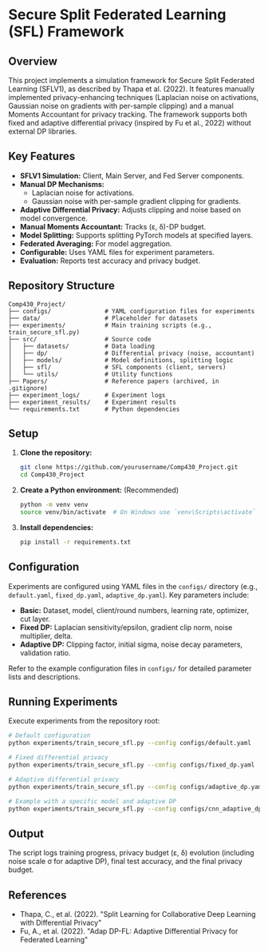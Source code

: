 # Secure Split Federated Learning (SFL) Framework

## Overview

This project implements a simulation framework for Secure Split Federated Learning (SFLV1), as described by Thapa et al. (2022). It features manually implemented privacy-enhancing techniques (Laplacian noise on activations, Gaussian noise on gradients with per-sample clipping) and a manual Moments Accountant for privacy tracking. The framework supports both fixed and adaptive differential privacy (inspired by Fu et al., 2022) without external DP libraries.

## Key Features

*   **SFLV1 Simulation:** Client, Main Server, and Fed Server components.
*   **Manual DP Mechanisms:**
    *   Laplacian noise for activations.
    *   Gaussian noise with per-sample gradient clipping for gradients.
*   **Adaptive Differential Privacy:** Adjusts clipping and noise based on model convergence.
*   **Manual Moments Accountant:** Tracks (ε, δ)-DP budget.
*   **Model Splitting:** Supports splitting PyTorch models at specified layers.
*   **Federated Averaging:** For model aggregation.
*   **Configurable:** Uses YAML files for experiment parameters.
*   **Evaluation:** Reports test accuracy and privacy budget.

## Repository Structure

```
Comp430_Project/
├── configs/               # YAML configuration files for experiments
├── data/                  # Placeholder for datasets
├── experiments/           # Main training scripts (e.g., train_secure_sfl.py)
├── src/                   # Source code
│   ├── datasets/          # Data loading
│   ├── dp/                # Differential privacy (noise, accountant)
│   ├── models/            # Model definitions, splitting logic
│   ├── sfl/               # SFL components (client, servers)
│   └── utils/             # Utility functions
├── Papers/                # Reference papers (archived, in .gitignore)
├── experiment_logs/       # Experiment logs
├── experiment_results/    # Experiment results
└── requirements.txt       # Python dependencies
```

## Setup

1.  **Clone the repository:**
    ```bash
    git clone https://github.com/yourusername/Comp430_Project.git
    cd Comp430_Project
    ```
2.  **Create a Python environment:** (Recommended)
    ```bash
    python -m venv venv
    source venv/bin/activate  # On Windows use `venv\Scripts\activate`
    ```
3.  **Install dependencies:**
    ```bash
    pip install -r requirements.txt
    ```

## Configuration

Experiments are configured using YAML files in the `configs/` directory (e.g., `default.yaml`, `fixed_dp.yaml`, `adaptive_dp.yaml`). Key parameters include:

*   **Basic:** Dataset, model, client/round numbers, learning rate, optimizer, cut layer.
*   **Fixed DP:** Laplacian sensitivity/epsilon, gradient clip norm, noise multiplier, delta.
*   **Adaptive DP:** Clipping factor, initial sigma, noise decay parameters, validation ratio.

Refer to the example configuration files in `configs/` for detailed parameter lists and descriptions.

## Running Experiments

Execute experiments from the repository root:

```bash
# Default configuration
python experiments/train_secure_sfl.py --config configs/default.yaml

# Fixed differential privacy
python experiments/train_secure_sfl.py --config configs/fixed_dp.yaml

# Adaptive differential privacy
python experiments/train_secure_sfl.py --config configs/adaptive_dp.yaml

# Example with a specific model and adaptive DP
python experiments/train_secure_sfl.py --config configs/cnn_adaptive_dp.yaml
```

## Output

The script logs training progress, privacy budget (ε, δ) evolution (including noise scale σ for adaptive DP), final test accuracy, and the final privacy budget.

## References

*   Thapa, C., et al. (2022). "Split Learning for Collaborative Deep Learning with Differential Privacy"
*   Fu, A., et al. (2022). "Adap DP-FL: Adaptive Differential Privacy for Federated Learning"
